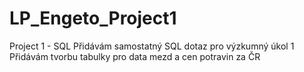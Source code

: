 # LP_Engeto_Project1
Project 1 - SQL
Přidávám samostatný SQL dotaz pro výzkumný úkol 1
Přidávám tvorbu tabulky pro data mezd a cen potravin za ČR